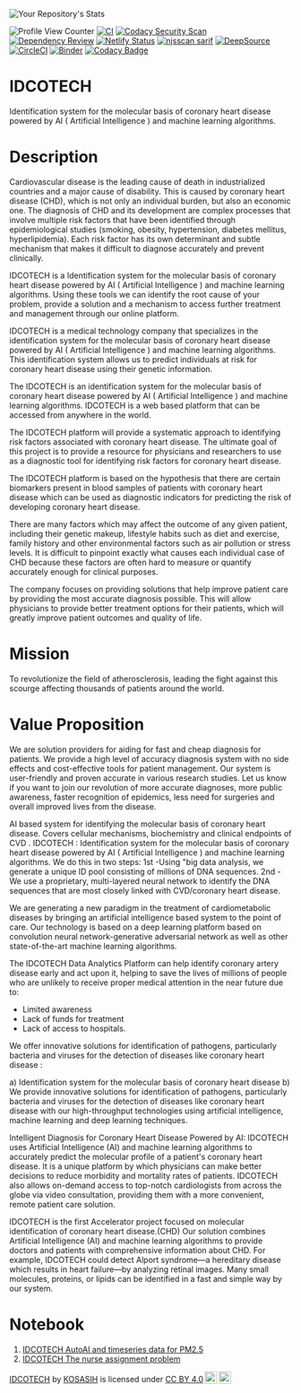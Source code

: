 ![Your Repository's Stats](https://github-readme-stats.vercel.app/api?username=KOSASIH&show_icons=true)

![Profile View Counter](https://komarev.com/ghpvc/?username=KOSASIH)
[![CI](https://github.com/KOSASIH/Idcotech/actions/workflows/blank.yml/badge.svg)](https://github.com/KOSASIH/Idcotech/actions/workflows/blank.yml)
[![Codacy Security Scan](https://github.com/KOSASIH/Idcotech/actions/workflows/codacy.yml/badge.svg)](https://github.com/KOSASIH/Idcotech/actions/workflows/codacy.yml)
[![Dependency Review](https://github.com/KOSASIH/Idcotech/actions/workflows/dependency-review.yml/badge.svg)](https://github.com/KOSASIH/Idcotech/actions/workflows/dependency-review.yml)
[![Netlify Status](https://api.netlify.com/api/v1/badges/9ebe2094-3ad7-4567-9214-4d0f51da37dd/deploy-status)](https://app.netlify.com/sites/idcotech/deploys)
[![njsscan sarif](https://github.com/KOSASIH/Idcotech/actions/workflows/njsscan.yml/badge.svg)](https://github.com/KOSASIH/Idcotech/actions/workflows/njsscan.yml)
[![DeepSource](https://deepsource.io/gh/KOSASIH/Idcotech.svg/?label=active+issues&show_trend=true&token=kHG-MIHOt8HEZIL5wY-JqdEM)](https://deepsource.io/gh/KOSASIH/Idcotech/?ref=repository-badge)
[![CircleCI](https://dl.circleci.com/status-badge/img/gh/KOSASIH/Idcotech/tree/main.svg?style=svg)](https://dl.circleci.com/status-badge/redirect/gh/KOSASIH/Idcotech/tree/main)
[![Binder](https://mybinder.org/badge_logo.svg)](https://mybinder.org/v2/gh/KOSASIH/Idcotech/main?labpath=README.md)
[![Codacy Badge](https://app.codacy.com/project/badge/Grade/5740acf169d046208351393ca6b48ba6)](https://www.codacy.com/gh/KOSASIH/Idcotech/dashboard?utm_source=github.com&utm_medium=referral&utm_content=KOSASIH/Idcotech&utm_campaign=Badge_Grade)

# IDCOTECH

Identification system for the molecular basis of coronary heart disease powered by AI ( Artificial Intelligence ) and machine learning algorithms.

# Description

Cardiovascular disease is the leading cause of death in industrialized countries and a major cause of disability. This is caused by coronary heart disease (CHD), which is not only an individual burden, but also an economic one. The diagnosis of CHD and its development are complex processes that involve multiple risk factors that have been identified through epidemiological studies (smoking, obesity, hypertension, diabetes mellitus, hyperlipidemia). Each risk factor has its own determinant and subtle mechanism that makes it difficult to diagnose accurately and prevent clinically.

IDCOTECH is a Identification system for the molecular basis of coronary heart disease powered by AI ( Artificial Intelligence ) and machine learning algorithms. Using these tools we can identify the root cause of your problem, provide a solution and a mechanism to access further treatment and management through our online platform.

IDCOTECH is a medical technology company that specializes in the identification system for the molecular basis of coronary heart disease powered by AI ( Artificial Intelligence ) and machine learning algorithms. This identification system allows us to predict individuals at risk for coronary heart disease using their genetic information.

The IDCOTECH is an identification system for the molecular basis of coronary heart disease powered by AI ( Artificial Intelligence ) and machine learning algorithms. IDCOTECH is a web based platform that can be accessed from anywhere in the world.

The IDCOTECH platform will provide a systematic approach to identifying risk factors associated with coronary heart disease. The ultimate goal of this project is to provide a resource for physicians and researchers to use as a diagnostic tool for identifying risk factors for coronary heart disease.

The IDCOTECH platform is based on the hypothesis that there are certain biomarkers present in blood samples of patients with coronary heart disease which can be used as diagnostic indicators for predicting the risk of developing coronary heart disease.

There are many factors which may affect the outcome of any given patient, including their genetic makeup, lifestyle habits such as diet and exercise, family history and other environmental factors such as air pollution or stress levels. It is difficult to pinpoint exactly what causes each individual case of CHD because these factors are often hard to measure or quantify accurately enough for clinical purposes.

The company focuses on providing solutions that help improve patient care by providing the most accurate diagnosis possible. This will allow physicians to provide better treatment options for their patients, which will greatly improve patient outcomes and quality of life.

# Mission

To revolutionize the field of atherosclerosis, leading the fight against this scourge affecting thousands of patients around the world.

# Value Proposition

We are solution providers for aiding for fast and cheap diagnosis for patients. We provide a high level of accuracy diagnosis system with no side effects and cost-effective tools for patient management. Our system is user-friendly and proven accurate in various research studies. Let us know if you want to join our revolution of more accurate diagnoses, more public awareness, faster recognition of epidemics, less need for surgeries and overall improved lives from the disease.

AI based system for identifying the molecular basis of coronary heart disease. Covers cellular mechanisms, biochemistry and clinical endpoints of CVD . IDCOTECH : Identification system for the molecular basis of coronary heart disease powered by AI ( Artificial Intelligence ) and machine learning algorithms. We do this in two steps: 1st -Using "big data analysis, we generate a unique ID pool consisting of millions of DNA sequences. 2nd -We use a proprietary, multi-layered neural network to identify the DNA sequences that are most closely linked with CVD/coronary heart disease.

We are generating a new paradigm in the treatment of cardiometabolic diseases by bringing an artificial intelligence based system to the point of care. Our technology is based on a deep learning platform based on convolution neural network-generative adversarial network as well as other state-of-the-art machine learning algorithms.

The IDCOTECH Data Analytics Platform can help identify coronary artery disease early and act upon it, helping to save the lives of millions of people who are unlikely to receive proper medical attention in the near future due to:

- Limited awareness
- Lack of funds for treatment
- Lack of access to hospitals.

We offer innovative solutions for identification of pathogens, particularly bacteria and viruses for the detection of diseases like coronary heart disease :

a) Identification system for the molecular basis of coronary heart disease
b) We provide innovative solutions for identification of pathogens, particularly bacteria and viruses for the detection of diseases like coronary heart disease with our high-throughput technologies using artificial intelligence, machine learning and deep learning techniques.

Intelligent Diagnosis for Coronary Heart Disease Powered by AI: IDCOTECH uses Artificial Intelligence (AI) and machine learning algorithms to accurately predict the molecular profile of a patient's coronary heart disease. It is a unique platform by which physicians can make better decisions to reduce morbidity and mortality rates of patients. IDCOTECH also allows on-demand access to top-notch cardiologists from across the globe via video consultation, providing them with a more convenient, remote patient care solution.

IDCOTECH is the first Accelerator project focused on molecular identification of coronary heart disease.(CHD) Our solution combines Artificial Intelligence (AI) and machine learning algorithms to provide doctors and patients with comprehensive information about CHD. For example, IDCOTECH could detect Alport syndrome—a hereditary disease which results in heart failure—by analyzing retinal images. Many small molecules, proteins, or lipids can be identified in a fast and simple way by our system.

# Notebook

1. [IDCOTECH AutoAI and timeseries data for PM2.5](https://dataplatform.cloud.ibm.com/analytics/notebooks/v2/4efd0937-3e06-43e1-b2e4-117a77f036ba/view?access_token=b5c297a253d616125535cb4485fb911ce2f7facf6386ba2097d0156c161e2630)
2. [IDCOTECH The nurse assignment problem](https://dataplatform.cloud.ibm.com/analytics/notebooks/v2/03d03c32-8149-41a4-93b3-0f10d9d4a505/view?access_token=9d1a44e1c11aad9b59f27d931f42c19d7c9a96fbfdc11f93f29cd4d127d5ecf8)

<p xmlns:cc="http://creativecommons.org/ns#" xmlns:dct="http://purl.org/dc/terms/"><a property="dct:title" rel="cc:attributionURL" href="https://github.com/KOSASIH/Idcotech">IDCOTECH</a> by <a rel="cc:attributionURL dct:creator" property="cc:attributionName" href="https://github.com/KOSASIH">KOSASIH</a> is licensed under <a href="http://creativecommons.org/licenses/by/4.0/?ref=chooser-v1" target="_blank" rel="license noopener noreferrer" style="display:inline-block;">CC BY 4.0<img style="height:22px!important;margin-left:3px;vertical-align:text-bottom;" src="https://mirrors.creativecommons.org/presskit/icons/cc.svg?ref=chooser-v1"><img style="height:22px!important;margin-left:3px;vertical-align:text-bottom;" src="https://mirrors.creativecommons.org/presskit/icons/by.svg?ref=chooser-v1"></a></p>
